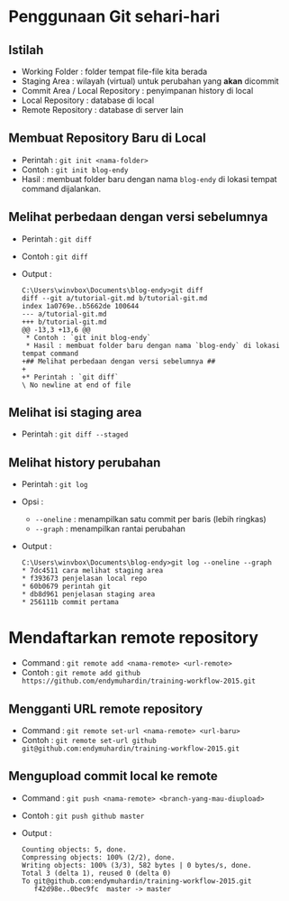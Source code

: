 # Penggunaan Git sehari-hari #

## Istilah ##

* Working Folder : folder tempat file-file kita berada
* Staging Area : wilayah (virtual) untuk perubahan yang **akan** dicommit
* Commit Area / Local Repository : penyimpanan history di local
* Local Repository : database di local
* Remote Repository : database di server lain

## Membuat Repository Baru di Local ##

* Perintah : `git init <nama-folder>`
* Contoh : `git init blog-endy`
* Hasil : membuat folder baru dengan nama `blog-endy` di lokasi tempat command dijalankan.

## Melihat perbedaan dengan versi sebelumnya ##

* Perintah : `git diff`
* Contoh : `git diff`
* Output : 

    ```
    C:\Users\winvbox\Documents\blog-endy>git diff
    diff --git a/tutorial-git.md b/tutorial-git.md
    index 1a0769e..b5662de 100644
    --- a/tutorial-git.md
    +++ b/tutorial-git.md
    @@ -13,3 +13,6 @@
     * Contoh : `git init blog-endy`
     * Hasil : membuat folder baru dengan nama `blog-endy` di lokasi tempat command
    +## Melihat perbedaan dengan versi sebelumnya ##
    +
    +* Perintah : `git diff`
    \ No newline at end of file
    ```

## Melihat isi staging area ##

* Perintah : `git diff --staged`

## Melihat history perubahan

* Perintah : `git log`
* Opsi :

    * `--oneline` : menampilkan satu commit per baris (lebih ringkas)
    * `--graph` : menampilkan rantai perubahan

* Output :

    ```
    C:\Users\winvbox\Documents\blog-endy>git log --oneline --graph
    * 7dc4511 cara melihat staging area
    * f393673 penjelasan local repo
    * 60b0679 perintah git
    * db8d961 penjelasan staging area
    * 256111b commit pertama
    ```


# Mendaftarkan remote repository

* Command : ```git remote add <nama-remote> <url-remote>```
* Contoh : ```git remote add github https://github.com/endymuhardin/training-workflow-2015.git```

## Mengganti URL remote repository

* Command : ```git remote set-url <nama-remote> <url-baru>```
* Contoh : ```git remote set-url github git@github.com:endymuhardin/training-workflow-2015.git```

## Mengupload commit local ke remote 

* Command : ```git push <nama-remote> <branch-yang-mau-diupload>```
* Contoh : ```git push github master```
* Output :

    ```
    Counting objects: 5, done.
    Compressing objects: 100% (2/2), done.
    Writing objects: 100% (3/3), 582 bytes | 0 bytes/s, done.
    Total 3 (delta 1), reused 0 (delta 0)
    To git@github.com:endymuhardin/training-workflow-2015.git
       f42d98e..0bec9fc  master -> master
    ```